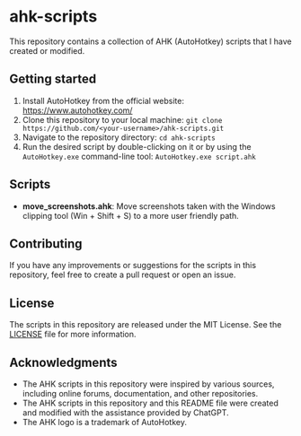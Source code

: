 # ahk-scripts

This repository contains a collection of AHK (AutoHotkey) scripts that I have created or modified.

## Getting started

1. Install AutoHotkey from the official website: https://www.autohotkey.com/
2. Clone this repository to your local machine: `git clone https://github.com/<your-username>/ahk-scripts.git`
3. Navigate to the repository directory: `cd ahk-scripts`
4. Run the desired script by double-clicking on it or by using the `AutoHotkey.exe` command-line tool: `AutoHotkey.exe script.ahk`

## Scripts

- **move_screenshots.ahk**: Move screenshots taken with the Windows clipping tool (Win + Shift + S) to a more user friendly path.

## Contributing

If you have any improvements or suggestions for the scripts in this repository, feel free to create a pull request or open an issue.

## License

The scripts in this repository are released under the MIT License. See the [LICENSE](LICENSE) file for more information.

## Acknowledgments

- The AHK scripts in this repository were inspired by various sources, including online forums, documentation, and other repositories.
- The AHK scripts in this repository and this README file were created and modified with the assistance provided by ChatGPT.
- The AHK logo is a trademark of AutoHotkey.
